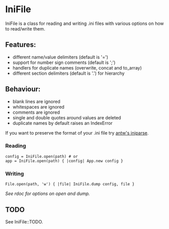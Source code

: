 IniFile
=======

IniFile is a class for reading and writing .ini files with various options on
how to read/write them.

Features:
---------

  * different name/value delimiters (default is '=')
  * support for number sign comments (default is ';')
  * handlers for duplicate names (overwrite, concat and to\_array)
  * different section delimiters (default is '.') for hierarchy

Behaviour:
----------

  * blank lines are ignored
  * whitespaces are ignored
  * comments are ignored
  * single and double quotes around values are deleted
  * duplicate names by default raises an IndexError

If you want to preserve the format of your .ini file try
[antw's iniparse](http://github.com/antw/iniparse/).

### Reading

    config = IniFile.open(path) # or
    app = IniFile.open(path) { |config| App.new config }

### Writing

    File.open(path, 'w') { |file| IniFile.dump config, file }

_See rdoc for options on open and dump._

TODO
----

See IniFile::TODO.
